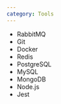 ```yaml
---
category: Tools
---
```


- RabbitMQ
- Git
- Docker
- Redis
- PostgreSQL
- MySQL
- MongoDB
- Node.js
- Jest
